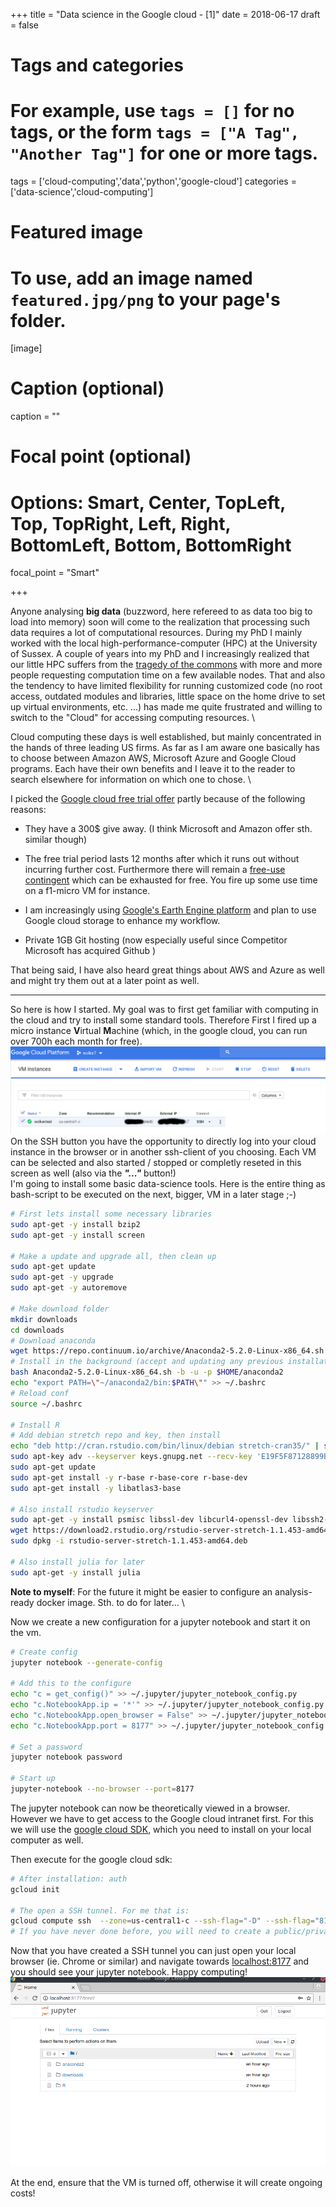 +++
title = "Data science in the Google cloud - [1]"
date = 2018-06-17
draft = false

# Tags and categories
# For example, use `tags = []` for no tags, or the form `tags = ["A Tag", "Another Tag"]` for one or more tags.
tags = ['cloud-computing','data','python','google-cloud']
categories = ['data-science','cloud-computing']

# Featured image
# To use, add an image named `featured.jpg/png` to your page's folder.
[image]
  # Caption (optional)
  caption = ""

  # Focal point (optional)
  # Options: Smart, Center, TopLeft, Top, TopRight, Left, Right, BottomLeft, Bottom, BottomRight
  focal_point = "Smart"

+++

Anyone analysing __big data__ (buzzword, here refereed to as data too big to load into memory) soon will come to the realization that processing such data requires a lot of computational resources. During my PhD I mainly worked with the local high-performance-computer (HPC) at the University of Sussex. A couple of years into my PhD and I increasingly realized that our little HPC suffers from the [tragedy of the commons](https://en.wikipedia.org/wiki/Tragedy_of_the_commons) with more and more people requesting computation time on a few available nodes.  That and also the tendency to have limited flexibility for running customized code (no root access, outdated modules and libraries, little space on the home drive to set up virtual environments, etc. ...) has made me quite frustrated and willing to switch to the "Cloud" for accessing computing resources.
\

Cloud computing these days is well established, but mainly concentrated in the hands of three leading US firms. As far as I am aware one basically has to choose between Amazon AWS, Microsoft Azure and Google Cloud programs. Each have their own benefits and I leave it to the reader to search elsewhere for information on which one to chose.
\

I picked the [Google cloud free trial offer](https://cloud.google.com/free-trial/) partly because of the following reasons:

* They have a 300$ give away. (I think Microsoft and Amazon offer sth. similar though)

* The free trial period lasts 12 months after which it runs out without incurring further cost. Furthermore there will remain a [free-use contingent](https://cloud.google.com/free/) which can be exhausted for free. You fire up some use time on a f1-micro VM for instance.

* I am increasingly using [Google's Earth Engine platform](https://earthengine.google.com/) and plan to use Google cloud storage to enhance my workflow.

* Private 1GB Git hosting (now especially useful since Competitor Microsoft has acquired Github )


That being said, I have also heard great things about AWS and Azure as well and might try them out at a later point as well.

<hr>

So here is how I started. My goal was to first get familiar with computing in the cloud and try to install some standard tools. Therefore
First I fired up a micro instance **V**irtual **M**achine (which, in the google cloud, you can run over 700h each month for free).
![Micro instance in Google cloud ](/img/posts/GoogleCloudInstance.png)
On the SSH button you have the opportunity to directly log into your cloud instance in the browser or in another ssh-client of you choosing.
Each VM can be selected and also started / stopped or completly reseted in this screen as well (also via the ***"..."*** button!)
\
I'm going to install some basic data-science tools.
Here is the entire thing as bash-script to be executed on the next, bigger, VM in a later stage ;-)

```bash
# First lets install some necessary libraries
sudo apt-get -y install bzip2
sudo apt-get -y install screen

# Make a update and upgrade all, then clean up
sudo apt-get update
sudo apt-get -y upgrade
sudo apt-get -y autoremove

# Make download folder
mkdir downloads
cd downloads
# Download anaconda
wget https://repo.continuum.io/archive/Anaconda2-5.2.0-Linux-x86_64.sh
# Install in the background (accept and updating any previous installations)
bash Anaconda2-5.2.0-Linux-x86_64.sh -b -u -p $HOME/anaconda2
echo "export PATH=\"~/anaconda2/bin:$PATH\"" >> ~/.bashrc
# Reload conf
source ~/.bashrc

# Install R
# Add debian stretch repo and key, then install
echo "deb http://cran.rstudio.com/bin/linux/debian stretch-cran35/" | sudo tee -a /etc/apt/sources.list
sudo apt-key adv --keyserver keys.gnupg.net --recv-key 'E19F5F87128899B192B1A2C2AD5F960A256A04AF'
sudo apt-get update
sudo apt-get install -y r-base r-base-core r-base-dev
sudo apt-get install -y libatlas3-base

# Also install rstudio keyserver
sudo apt-get -y install psmisc libssl-dev libcurl4-openssl-dev libssh2-1-dev
wget https://download2.rstudio.org/rstudio-server-stretch-1.1.453-amd64.deb
sudo dpkg -i rstudio-server-stretch-1.1.453-amd64.deb

# Also install julia for later
sudo apt-get -y install julia

```
**Note to myself**: For the future it might be easier to configure an analysis-ready docker image. Sth. to do for later...
\

Now we create a new configuration for a jupyter notebook and start it on the vm.

```bash
# Create config
jupyter notebook --generate-config

# Add this to the configure
echo "c = get_config()" >> ~/.jupyter/jupyter_notebook_config.py
echo "c.NotebookApp.ip = '*'" >> ~/.jupyter/jupyter_notebook_config.py
echo "c.NotebookApp.open_browser = False" >> ~/.jupyter/jupyter_notebook_config.py
echo "c.NotebookApp.port = 8177" >> ~/.jupyter/jupyter_notebook_config.py

# Set a password
jupyter notebook password

# Start up
jupyter-notebook --no-browser --port=8177

```

The jupyter notebook can now be theoretically viewed in a browser. However we have to get access to the Google cloud intranet first. For this we will use the [google cloud SDK](https://cloud.google.com/sdk/), which you need to install on your local computer as well.

Then execute for the google cloud sdk:
```bash
# After installation: auth
gcloud init

# The open a SSH tunnel. For me that is:
gcloud compute ssh  --zone=us-central1-c --ssh-flag="-D" --ssh-flag="8177" --ssh-flag="-N" --ssh-flag="-n" wolkentest
# If you have never done before, you will need to create a public/private ssh key
```

Now that you have created a SSH tunnel you can just open your local browser (ie. Chrome or similar) and navigate towards [localhost:8177](localhost:8177) and you should see your jupyter notebook. Happy computing!
![Jupyter running through an SSH tunnel](/img/posts/GoogleCloudJupyterRunning.png)

At the end, ensure that the VM is turned off, otherwise it will create ongoing costs!
